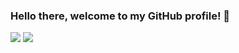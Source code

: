 ### Hello there, welcome to my GitHub profile! 👋

<img src="https://cdn.jsdelivr.net/gh/devicons/devicon/icons/javascript/javascript-original.svg" /> 
<img src="https://cdn.jsdelivr.net/gh/devicons/devicon/icons/python/python-original.svg" />
          

<!--
**mateus-rafael42/mateus-rafael42** is a ✨ _special_ ✨ repository because its `README.md` (this file) appears on your GitHub profile.

Here are some ideas to get you started:

- 🔭 I’m currently working on ...
- 🌱 I’m currently learning ...
- 👯 I’m looking to collaborate on ...
- 🤔 I’m looking for help with ...
- 💬 Ask me about ...
- 📫 How to reach me: ...
- 😄 Pronouns: ...
- ⚡ Fun fact: ...
-->
